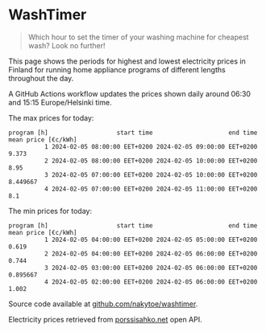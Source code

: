 
# WashTimer

> Which hour to set the timer of your washing machine for cheapest wash? Look no further!

This page shows the periods for highest and lowest electricity prices in Finland 
for running home appliance programs of different lengths throughout the day. 

A GitHub Actions workflow updates the prices shown daily around 06:30 and 15:15 Europe/Helsinki time.

The max prices for today:

	program [h]                   start time                     end time mean price [€c/kWh]
	          1 2024-02-05 08:00:00 EET+0200 2024-02-05 09:00:00 EET+0200               9.373
	          2 2024-02-05 08:00:00 EET+0200 2024-02-05 10:00:00 EET+0200                8.95
	          3 2024-02-05 07:00:00 EET+0200 2024-02-05 10:00:00 EET+0200            8.449667
	          4 2024-02-05 07:00:00 EET+0200 2024-02-05 11:00:00 EET+0200                 8.1

The min prices for today:

	program [h]                   start time                     end time mean price [€c/kWh]
	          1 2024-02-05 04:00:00 EET+0200 2024-02-05 05:00:00 EET+0200               0.619
	          2 2024-02-05 04:00:00 EET+0200 2024-02-05 06:00:00 EET+0200               0.744
	          3 2024-02-05 03:00:00 EET+0200 2024-02-05 06:00:00 EET+0200            0.895667
	          4 2024-02-05 02:00:00 EET+0200 2024-02-05 06:00:00 EET+0200               1.002


Source code available at [github.com/nakytoe/washtimer](https://github.com/nakytoe/washtimer).

Electricity prices retrieved from [porssisahko.net](https://porssisahko.net/api) open API.
